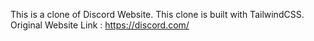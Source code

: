 This is a clone of Discord Website. This clone is built with TailwindCSS.
Original Website Link : https://discord.com/